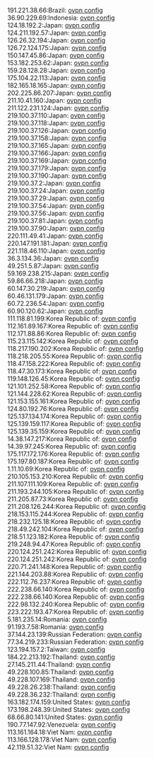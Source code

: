 191.221.38.66:Brazil: [ovpn config](vpn/191_221_38_66.ovpn)  
36.90.229.69:Indonesia: [ovpn config](vpn/36_90_229_69.ovpn)  
124.18.192.2:Japan: [ovpn config](vpn/124_18_192_2.ovpn)  
124.211.192.57:Japan: [ovpn config](vpn/124_211_192_57.ovpn)  
126.26.32.194:Japan: [ovpn config](vpn/126_26_32_194.ovpn)  
126.72.124.175:Japan: [ovpn config](vpn/126_72_124_175.ovpn)  
150.147.45.86:Japan: [ovpn config](vpn/150_147_45_86.ovpn)  
153.182.253.62:Japan: [ovpn config](vpn/153_182_253_62.ovpn)  
159.28.128.28:Japan: [ovpn config](vpn/159_28_128_28.ovpn)  
175.104.22.113:Japan: [ovpn config](vpn/175_104_22_113.ovpn)  
182.165.18.165:Japan: [ovpn config](vpn/182_165_18_165.ovpn)  
202.225.86.207:Japan: [ovpn config](vpn/202_225_86_207.ovpn)  
211.10.41.160:Japan: [ovpn config](vpn/211_10_41_160.ovpn)  
211.122.231.124:Japan: [ovpn config](vpn/211_122_231_124.ovpn)  
219.100.37.110:Japan: [ovpn config](vpn/219_100_37_110.ovpn)  
219.100.37.118:Japan: [ovpn config](vpn/219_100_37_118.ovpn)  
219.100.37.126:Japan: [ovpn config](vpn/219_100_37_126.ovpn)  
219.100.37.158:Japan: [ovpn config](vpn/219_100_37_158.ovpn)  
219.100.37.165:Japan: [ovpn config](vpn/219_100_37_165.ovpn)  
219.100.37.166:Japan: [ovpn config](vpn/219_100_37_166.ovpn)  
219.100.37.169:Japan: [ovpn config](vpn/219_100_37_169.ovpn)  
219.100.37.179:Japan: [ovpn config](vpn/219_100_37_179.ovpn)  
219.100.37.190:Japan: [ovpn config](vpn/219_100_37_190.ovpn)  
219.100.37.2:Japan: [ovpn config](vpn/219_100_37_2.ovpn)  
219.100.37.24:Japan: [ovpn config](vpn/219_100_37_24.ovpn)  
219.100.37.29:Japan: [ovpn config](vpn/219_100_37_29.ovpn)  
219.100.37.54:Japan: [ovpn config](vpn/219_100_37_54.ovpn)  
219.100.37.56:Japan: [ovpn config](vpn/219_100_37_56.ovpn)  
219.100.37.81:Japan: [ovpn config](vpn/219_100_37_81.ovpn)  
219.100.37.90:Japan: [ovpn config](vpn/219_100_37_90.ovpn)  
220.111.49.41:Japan: [ovpn config](vpn/220_111_49_41.ovpn)  
220.147.191.181:Japan: [ovpn config](vpn/220_147_191_181.ovpn)  
221.118.46.110:Japan: [ovpn config](vpn/221_118_46_110.ovpn)  
36.3.134.36:Japan: [ovpn config](vpn/36_3_134_36.ovpn)  
49.251.5.87:Japan: [ovpn config](vpn/49_251_5_87.ovpn)  
59.169.238.215:Japan: [ovpn config](vpn/59_169_238_215.ovpn)  
59.86.66.218:Japan: [ovpn config](vpn/59_86_66_218.ovpn)  
60.147.30.219:Japan: [ovpn config](vpn/60_147_30_219.ovpn)  
60.46.131.179:Japan: [ovpn config](vpn/60_46_131_179.ovpn)  
60.72.236.54:Japan: [ovpn config](vpn/60_72_236_54.ovpn)  
60.90.120.62:Japan: [ovpn config](vpn/60_90_120_62.ovpn)  
111.118.81.199:Korea Republic of: [ovpn config](vpn/111_118_81_199.ovpn)  
112.161.89.167:Korea Republic of: [ovpn config](vpn/112_161_89_167.ovpn)  
112.171.88.86:Korea Republic of: [ovpn config](vpn/112_171_88_86.ovpn)  
115.23.115.142:Korea Republic of: [ovpn config](vpn/115_23_115_142.ovpn)  
118.217.190.202:Korea Republic of: [ovpn config](vpn/118_217_190_202.ovpn)  
118.218.205.55:Korea Republic of: [ovpn config](vpn/118_218_205_55.ovpn)  
118.47.158.222:Korea Republic of: [ovpn config](vpn/118_47_158_222.ovpn)  
118.47.30.173:Korea Republic of: [ovpn config](vpn/118_47_30_173.ovpn)  
119.148.126.45:Korea Republic of: [ovpn config](vpn/119_148_126_45.ovpn)  
121.101.252.58:Korea Republic of: [ovpn config](vpn/121_101_252_58.ovpn)  
121.144.228.62:Korea Republic of: [ovpn config](vpn/121_144_228_62.ovpn)  
121.153.155.161:Korea Republic of: [ovpn config](vpn/121_153_155_161.ovpn)  
124.80.192.76:Korea Republic of: [ovpn config](vpn/124_80_192_76.ovpn)  
125.137.134.174:Korea Republic of: [ovpn config](vpn/125_137_134_174.ovpn)  
125.139.159.117:Korea Republic of: [ovpn config](vpn/125_139_159_117.ovpn)  
125.139.35.159:Korea Republic of: [ovpn config](vpn/125_139_35_159.ovpn)  
14.38.147.217:Korea Republic of: [ovpn config](vpn/14_38_147_217.ovpn)  
14.39.97.245:Korea Republic of: [ovpn config](vpn/14_39_97_245.ovpn)  
175.117.172.176:Korea Republic of: [ovpn config](vpn/175_117_172_176.ovpn)  
175.197.80.187:Korea Republic of: [ovpn config](vpn/175_197_80_187.ovpn)  
1.11.10.69:Korea Republic of: [ovpn config](vpn/1_11_10_69.ovpn)  
210.105.153.210:Korea Republic of: [ovpn config](vpn/210_105_153_210.ovpn)  
211.107.111.109:Korea Republic of: [ovpn config](vpn/211_107_111_109.ovpn)  
211.193.244.105:Korea Republic of: [ovpn config](vpn/211_193_244_105.ovpn)  
211.205.87.73:Korea Republic of: [ovpn config](vpn/211_205_87_73.ovpn)  
211.208.126.244:Korea Republic of: [ovpn config](vpn/211_208_126_244.ovpn)  
218.153.115.244:Korea Republic of: [ovpn config](vpn/218_153_115_244.ovpn)  
218.232.125.18:Korea Republic of: [ovpn config](vpn/218_232_125_18.ovpn)  
218.49.242.104:Korea Republic of: [ovpn config](vpn/218_49_242_104.ovpn)  
218.51.123.182:Korea Republic of: [ovpn config](vpn/218_51_123_182.ovpn)  
219.248.94.47:Korea Republic of: [ovpn config](vpn/219_248_94_47.ovpn)  
220.124.251.242:Korea Republic of: [ovpn config](vpn/220_124_251_242.ovpn)  
220.124.251.242:Korea Republic of: [ovpn config](vpn/220_124_251_242.ovpn)  
220.71.241.148:Korea Republic of: [ovpn config](vpn/220_71_241_148.ovpn)  
221.144.203.88:Korea Republic of: [ovpn config](vpn/221_144_203_88.ovpn)  
222.112.76.237:Korea Republic of: [ovpn config](vpn/222_112_76_237.ovpn)  
222.238.66.140:Korea Republic of: [ovpn config](vpn/222_238_66_140.ovpn)  
222.238.66.140:Korea Republic of: [ovpn config](vpn/222_238_66_140.ovpn)  
222.98.132.240:Korea Republic of: [ovpn config](vpn/222_98_132_240.ovpn)  
223.222.193.47:Korea Republic of: [ovpn config](vpn/223_222_193_47.ovpn)  
5.181.235.14:Romania: [ovpn config](vpn/5_181_235_14.ovpn)  
91.193.7.58:Romania: [ovpn config](vpn/91_193_7_58.ovpn)  
37.144.23.139:Russian Federation: [ovpn config](vpn/37_144_23_139.ovpn)  
77.34.219.233:Russian Federation: [ovpn config](vpn/77_34_219_233.ovpn)  
123.194.157.2:Taiwan: [ovpn config](vpn/123_194_157_2.ovpn)  
184.22.213.192:Thailand: [ovpn config](vpn/184_22_213_192.ovpn)  
27.145.211.44:Thailand: [ovpn config](vpn/27_145_211_44.ovpn)  
49.228.100.85:Thailand: [ovpn config](vpn/49_228_100_85.ovpn)  
49.228.107.169:Thailand: [ovpn config](vpn/49_228_107_169.ovpn)  
49.228.26.238:Thailand: [ovpn config](vpn/49_228_26_238.ovpn)  
49.228.36.232:Thailand: [ovpn config](vpn/49_228_36_232.ovpn)  
163.182.174.159:United States: [ovpn config](vpn/163_182_174_159.ovpn)  
173.198.248.39:United States: [ovpn config](vpn/173_198_248_39.ovpn)  
68.66.80.141:United States: [ovpn config](vpn/68_66_80_141.ovpn)  
190.77.147.92:Venezuela: [ovpn config](vpn/190_77_147_92.ovpn)  
113.161.164.18:Viet Nam: [ovpn config](vpn/113_161_164_18.ovpn)  
113.166.128.178:Viet Nam: [ovpn config](vpn/113_166_128_178.ovpn)  
42.119.51.32:Viet Nam: [ovpn config](vpn/42_119_51_32.ovpn)  
